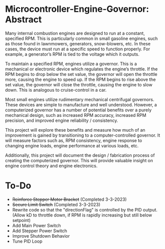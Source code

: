 # Microcontroller-Engine-Governor: Abstract
Many internal combustion engines are designed to run at a constant, specified RPM. This is particularly common in small gasoline engines, such as those found in lawnmowers, generators, snow-blowers, etc. In these cases, the device must run at a specific speed to function properly. For example, a generator’s RPM is tied to the voltage which it outputs.

To maintain a specified RPM, engines utilize a governor. This is a mechanical or electronic device which regulates the engine’s throttle. If the RPM begins to drop below the set value, the governor will open the throttle more, causing the engine to speed up. If the RPM begins to rise above the set value, the governor will close the throttle, causing the engine to slow down. This is analogous to cruise-control in a car.

Most small engines utilize rudimentary mechanical centrifugal governors. These devices are simple to manufacture and well understood. However, a computerized governor has a number of potential benefits over a purely mechanical design, such as increased RPM accuracy, increased RPM precision, and improved engine reliability / consistency.

This project will explore these benefits and measure how much of an improvement is gained by transitioning to a computer-controlled governor. It will measure factors such as, RPM consistency, engine response to changing engine loads, engine performance at various loads, etc. 

Additionally, this project will document the design / fabrication process of creating the computerized governor. This will provide valuable insight on engine control theory and engine electronics.


# To-Do
- ~~Reinforce Stepper Motor Bracket~~ (Completed 3-3-2023)
- ~~Secure Limit Switch~~ (Completed 3-3-2023)
- Rewrite code so that the "directionFlag" is controlled by the PID output. (Allow kD to throttle down, if RPM is rapidly increasing but still below setpoint)
- Add Main Power Switch
- Add Stepper Power Switch
- Improve Shutdown Behavior
- Tune PID Loop
